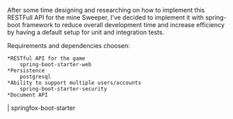 After some time designing and researching on how to implement this RESTFull API for the mine Sweeper, I've decided to implement it with spring-boot framework to reduce overall development time and increase efficiency by having a default setup for unit and integration tests.  

Requirements and dependencies choosen:

    *RESTful API for the game
        spring-boot-starter-web
    *Persistence
        postgresql
    *Ability to support multiple users/accounts
        spring-boot-starter-security
    *Document API
|       springfox-boot-starter    


